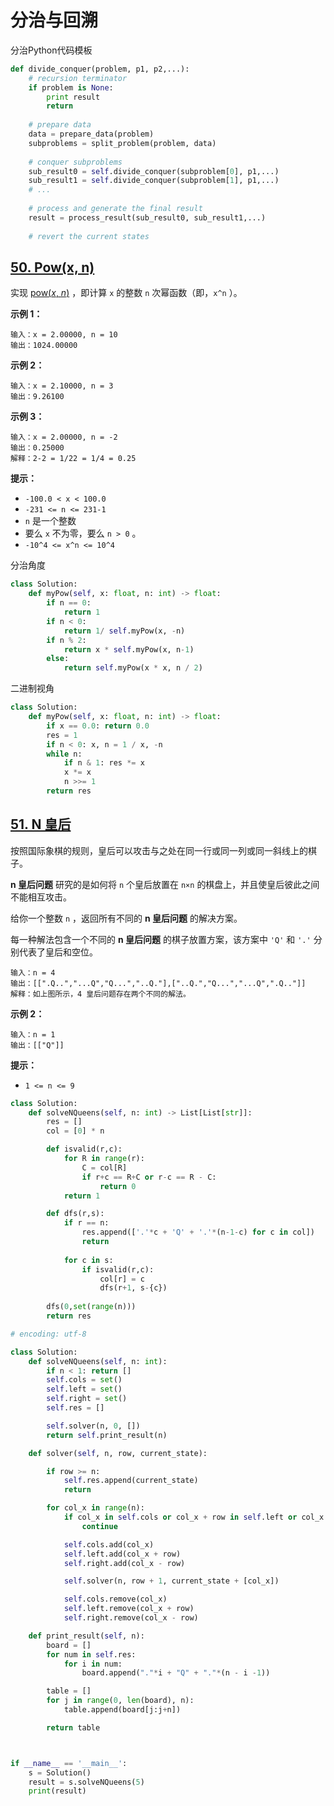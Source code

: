 # 分治与回溯



分治Python代码模板

```python
def divide_conquer(problem, p1, p2,...):
    # recursion terminator
    if problem is None:
        print result
        return
    
    # prepare data
    data = prepare_data(problem)
    subproblems = split_problem(problem, data)
    
    # conquer subproblems
    sub_result0 = self.divide_conquer(subproblem[0], p1,...)
    sub_result1 = self.divide_conquer(subproblem[1], p1,...)    
    # ...
    
    # process and generate the final result
    result = process_result(sub_result0, sub_result1,...)
    
    # revert the current states
```





## [50. Pow(x, n)](https://leetcode.cn/problems/powx-n/)

实现 [pow(*x*, *n*)](https://www.cplusplus.com/reference/valarray/pow/) ，即计算 `x` 的整数 `n` 次幂函数（即，`x^n` ）。

 

**示例 1：**

```
输入：x = 2.00000, n = 10
输出：1024.00000
```

**示例 2：**

```
输入：x = 2.10000, n = 3
输出：9.26100
```

**示例 3：**

```
输入：x = 2.00000, n = -2
输出：0.25000
解释：2-2 = 1/22 = 1/4 = 0.25
```

 

**提示：**

- `-100.0 < x < 100.0`
- `-231 <= n <= 231-1`
- `n` 是一个整数
- 要么 `x` 不为零，要么 `n > 0` 。
- `-10^4 <= x^n <= 10^4`



分治角度

```python
class Solution:
    def myPow(self, x: float, n: int) -> float:
        if n == 0:
            return 1
        if n < 0:
            return 1/ self.myPow(x, -n)
        if n % 2:
            return x * self.myPow(x, n-1)
        else:
            return self.myPow(x * x, n / 2)
```



二进制视角

```python
class Solution:
    def myPow(self, x: float, n: int) -> float:
        if x == 0.0: return 0.0
        res = 1
        if n < 0: x, n = 1 / x, -n
        while n:
            if n & 1: res *= x
            x *= x
            n >>= 1
        return res
```



## [51. N 皇后](https://leetcode.cn/problems/n-queens/)

按照国际象棋的规则，皇后可以攻击与之处在同一行或同一列或同一斜线上的棋子。

**n 皇后问题** 研究的是如何将 `n` 个皇后放置在 `n×n` 的棋盘上，并且使皇后彼此之间不能相互攻击。

给你一个整数 `n` ，返回所有不同的 **n 皇后问题** 的解决方案。

每一种解法包含一个不同的 **n 皇后问题** 的棋子放置方案，该方案中 `'Q'` 和 `'.'` 分别代表了皇后和空位。



```
输入：n = 4
输出：[[".Q..","...Q","Q...","..Q."],["..Q.","Q...","...Q",".Q.."]]
解释：如上图所示，4 皇后问题存在两个不同的解法。
```

**示例 2：**

```
输入：n = 1
输出：[["Q"]]
```

 

**提示：**

- `1 <= n <= 9`



```python
class Solution:
    def solveNQueens(self, n: int) -> List[List[str]]:
        res = []
        col = [0] * n

        def isvalid(r,c):
            for R in range(r):
                C = col[R]
                if r+c == R+C or r-c == R - C:
                    return 0
            return 1

        def dfs(r,s):
            if r == n:
                res.append(['.'*c + 'Q' + '.'*(n-1-c) for c in col])
                return
            
            for c in s:
                if isvalid(r,c):
                    col[r] = c
                    dfs(r+1, s-{c})
        
        dfs(0,set(range(n)))
        return res
```





```python
# encoding: utf-8

class Solution:
    def solveNQueens(self, n: int):
        if n < 1: return []
        self.cols = set()
        self.left = set()
        self.right = set()
        self.res = []

        self.solver(n, 0, [])
        return self.print_result(n)

    def solver(self, n, row, current_state):

        if row >= n:
            self.res.append(current_state)
            return

        for col_x in range(n):
            if col_x in self.cols or col_x + row in self.left or col_x - row in self.right:
                continue

            self.cols.add(col_x)
            self.left.add(col_x + row)
            self.right.add(col_x - row)

            self.solver(n, row + 1, current_state + [col_x])

            self.cols.remove(col_x)
            self.left.remove(col_x + row)
            self.right.remove(col_x - row)

    def print_result(self, n):
        board = []
        for num in self.res:
            for i in num:
                board.append("."*i + "Q" + "."*(n - i -1))

        table = []
        for j in range(0, len(board), n):
            table.append(board[j:j+n])

        return table



if __name__ == '__main__':
    s = Solution()
    result = s.solveNQueens(5)
    print(result)

```

